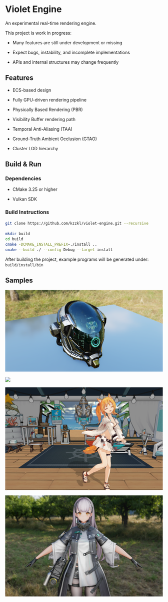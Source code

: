 # Violet Engine

An experimental real-time rendering engine.

This project is work in progress:

- Many features are still under development or missing

- Expect bugs, instability, and incomplete implementations

- APIs and internal structures may change frequently

## Features

- ECS-based design

- Fully GPU-driven rendering pipeline

- Physically Based Rendering (PBR)

- Visibility Buffer rendering path

- Temporal Anti-Aliasing (TAA)

- Ground-Truth Ambient Occlusion (GTAO)

- Cluster LOD hierarchy

## Build & Run

### Dependencies

- CMake 3.25 or higher

- Vulkan SDK

### Build Instructions

```bash
git clone https://github.com/kzzkl/violet-engine.git --recursive

mkdir build
cd build
cmake -DCMAKE_INSTALL_PREFIX=./install ..
cmake --build ./ --config Debug --target install
```

After building the project, example programs will be generated under: `build/install/bin`

## Samples

![](documents/screenshot/pbr.png)

![](documents/screenshot/cluster.png)

![](documents/screenshot/mmd1.png)

![](documents/screenshot/mmd2.png)
